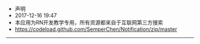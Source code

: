- 声明
- 2017-12-16 19:47
- 本应用为RN开发教学专用，所有资源都来自于互联网第三方搜索
- https://codeload.github.com/SemperChen/Notification/zip/master
---
